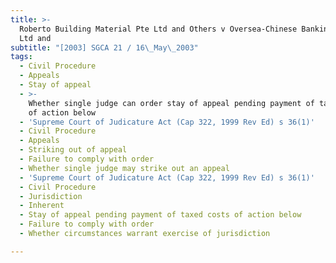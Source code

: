 ```yaml
---
title: >-
  Roberto Building Material Pte Ltd and Others v Oversea-Chinese Banking Corp
  Ltd and
subtitle: "[2003] SGCA 21 / 16\_May\_2003"
tags:
  - Civil Procedure
  - Appeals
  - Stay of appeal
  - >-
    Whether single judge can order stay of appeal pending payment of taxed costs
    of action below
  - 'Supreme Court of Judicature Act (Cap 322, 1999 Rev Ed) s 36(1)'
  - Civil Procedure
  - Appeals
  - Striking out of appeal
  - Failure to comply with order
  - Whether single judge may strike out an appeal
  - 'Supreme Court of Judicature Act (Cap 322, 1999 Rev Ed) s 36(1)'
  - Civil Procedure
  - Jurisdiction
  - Inherent
  - Stay of appeal pending payment of taxed costs of action below
  - Failure to comply with order
  - Whether circumstances warrant exercise of jurisdiction

---
```


